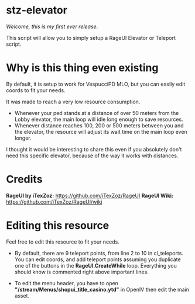 # stz-elevator
*Welcome, this is my first ever release*. 

This script will allow you to simply setup a RageUI Elevator or Teleport script.

# Why is this thing even existing
By default, it is setup to work for VespucciPD MLO, but you can easily edit coords to fit your needs.

It was made to reach a very low resource consumption.
- Whenever your ped stands at a distance of over 50 meters from the Lobby elevator, the main loop will idle long enough to save resources.
- Whenever distance reaches 100, 200 or 500 meters between you and the elevator, the resource will adjust its wait time on the main loop even longer.

I thought it would be interesting to share this even if you absolutely don't need this specific elevator, because of the way it works with distances.

# Credits
**RageUI by iTexZoz:**
https://github.com/iTexZoz/RageUI
**RageUI Wiki:**
https://github.com/iTexZoz/RageUI/wiki

# Editing this resource
Feel free to edit this resource to fit your needs.

- By default, there are 9 teleport points, from line 2 to 10 in cl_teleports. You can edit coords, and add teleport points assuming you duplicate one of the buttons in the **RageUI.CreateWhile** loop.
Everything you should know is commented right above important lines.

- To edit the menu header, you have to open **"/stream/Menus/shopui_title_casino.ytd"** in OpenIV then edit the main asset.
